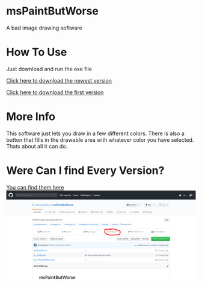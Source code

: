 # msPaintButWorse
A bad image drawing software

# How To Use
Just download and run the exe file
<p><a href="https://github.com/SoaringGecko/msPaintButWorse/raw/master/msPaintButWorse.exe">Click here to download the newest version</a></p>
<p><a href="https://github.com/SoaringGecko/msPaintButWorse/releases/download/v1.0/msPaintButWorse.exe">Click here to download the first version</a></p>

# More Info
This software just lets you draw in a few different colors. There is also a button that fills in the drawable area with whatever color you have selected. Thats about all it can do.

# Were Can I find Every Version?
<a href="https://github.com/SoaringGecko/msPaintButWorse/releases">You can find them here</a>
![right here](https://raw.githubusercontent.com/SoaringGecko/msPaintButWorse/master/d2VyZSB0byBmaW5kIHJlbGVhc2Vz.png)
